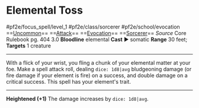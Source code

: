 # Elemental Toss
#pf2e/focus_spell/level_1 #pf2e/class/sorcerer #pf2e/school/evocation 
==[Uncommon](../../../rules/traits/uncommon.md)== ==[Attack](../../../rules/traits/attack.md)== ==[Evocation](../../../rules/traits/evocation.md)== ==[Sorcerer](../../../rules/traits/sorcerer.md)==
*Source* Core Rulebook pg. 404 3.0
**Bloodline** elemental
**Cast** ► somatic
**Range** 30 feet; **Targets** 1 creature

---
With a flick of your wrist, you fling a chunk of your elemental matter at your foe. Make a spell attack roll, dealing `dice: 1d8|avg` bludgeoning damage (or fire damage if your element is fire) on a success, and double damage on a critical success. This spell has your element's trait.

<hr>

**Heightened (+1)** The damage increases by `dice: 1d8|avg`.